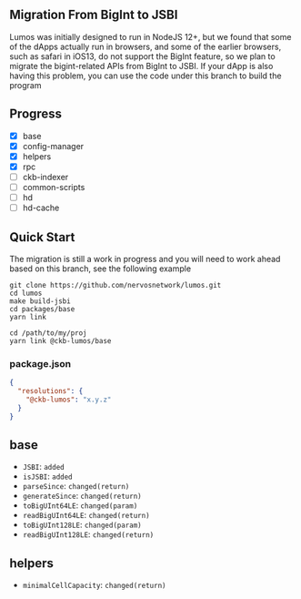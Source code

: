 ## Migration From BigInt to JSBI

Lumos was initially designed to run in NodeJS 12+, but we found that some of the dApps actually run in browsers, and some of the earlier browsers, such as safari in iOS13, do not support the BigInt feature, so we plan to migrate the bigint-related APIs from BigInt to JSBI. If your dApp is also having this problem, you can use the code under this branch to build the program

## Progress

- [x] base
- [x] config-manager
- [x] helpers
- [x] rpc
- [ ] ckb-indexer
- [ ] common-scripts
- [ ] hd
- [ ] hd-cache

## Quick Start

The migration is still a work in progress and you will need to work ahead based on this branch, see the following example

```
git clone https://github.com/nervosnetwork/lumos.git
cd lumos
make build-jsbi
cd packages/base
yarn link

cd /path/to/my/proj
yarn link @ckb-lumos/base
```

### package.json

```json
{
  "resolutions": {
    "@ckb-lumos": "x.y.z"
  }
}
```

## base

- `JSBI`: `added`
- `isJSBI`: `added`
- `parseSince`: `changed(return)`
- `generateSince`: `changed(return)`
- `toBigUInt64LE`: `changed(param)`
- `readBigUInt64LE`: `changed(return)`
- `toBigUInt128LE`: `changed(param)`
- `readBigUInt128LE`: `changed(return)`

## helpers

- `minimalCellCapacity`: `changed(return)`
